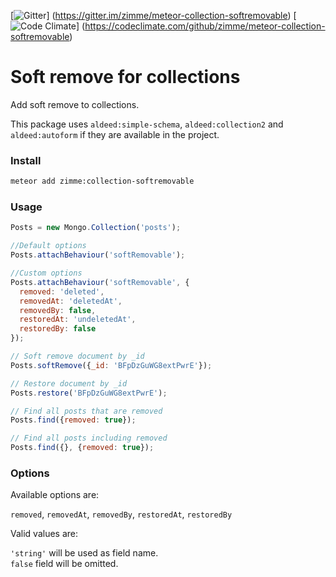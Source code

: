 [![Gitter](https://img.shields.io/badge/gitter-join_chat-brightgreen.svg)]
(https://gitter.im/zimme/meteor-collection-softremovable)
[![Code Climate](https://img.shields.io/codeclimate/github/zimme/meteor-collection-softremovable.svg)]
(https://codeclimate.com/github/zimme/meteor-collection-softremovable)

# Soft remove for collections

Add soft remove to collections.

This package uses `aldeed:simple-schema`, `aldeed:collection2` and `aldeed:autoform`
if they are available in the project.

### Install
```sh
meteor add zimme:collection-softremovable
```

### Usage

```js
Posts = new Mongo.Collection('posts');

//Default options
Posts.attachBehaviour('softRemovable');

//Custom options
Posts.attachBehaviour('softRemovable', {
  removed: 'deleted',
  removedAt: 'deletedAt',
  removedBy: false,
  restoredAt: 'undeletedAt',
  restoredBy: false
});

// Soft remove document by _id
Posts.softRemove({_id: 'BFpDzGuWG8extPwrE'});

// Restore document by _id
Posts.restore('BFpDzGuWG8extPwrE');

// Find all posts that are removed
Posts.find({removed: true});

// Find all posts including removed
Posts.find({}, {removed: true});
```

### Options

Available options are:

`removed`, `removedAt`, `removedBy`, `restoredAt`, `restoredBy`

Valid values are:

`'string'` will be used as field name.  
`false` field will be omitted.
